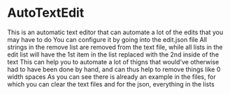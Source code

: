 # AutoTextEdit
This is an automatic text editor that can automate a lot of the edits that you may have to do
You can configure it by going into the edit.json file
All strings in the remove list are removed from the text file, while all lists in the edit list will have the 1st item in the list replaced with the 2nd inside of the text
This can help you to automate a lot of thigns that would've otherwise had to have been done by hand, and can thus help to remove things like 0 width spaces
As you can see there is already an example in the files, for which you can clear the text files and for the json, everything in the lists
